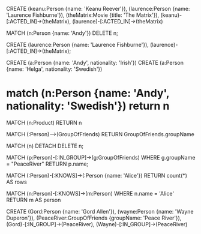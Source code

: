 CREATE
  (keanu:Person {name: 'Keanu Reever'}),
  (laurence:Person {name: 'Laurence Fishburne'}),
  (theMatrix:Movie {title: 'The Matrix'}),
  (keanu)-[:ACTED_IN]->(theMatrix),
  (laurence)-[:ACTED_IN]->(theMatrix)
  
 MATCH (n:Person {name: 'Andy'}) DELETE n;
 
 CREATE
  (laurence:Person {name: 'Laurence Fishburne'}),
  (laurence)-[:ACTED_IN]->(theMatrix);
  
 CREATE (a:Person {name: 'Andy', nationality: 'Irish'})
 CREATE (a:Person {name: 'Helga', nationality: 'Swedish'})
 
 match (n:Person {name: 'Andy', nationality: 'Swedish'}) return n
 ==========================================================================================
 MATCH (n:Product) RETURN n
 
MATCH (:Person)-->(GroupOfFriends)
RETURN GroupOfFriends.groupName

MATCH (n) DETACH DELETE n;

MATCH (p:Person)-[:IN_GROUP]->(g:GroupOfFriends)
WHERE g.groupName = "PeaceRiver"
RETURN p.name;

MATCH (:Person)-[:KNOWS]->(:Person {name: 'Alice'})
RETURN count(*) AS rows

MATCH (n:Person)-[:KNOWS]->(m:Person)
WHERE n.name = 'Alice'
RETURN m AS person

CREATE
  (Gord:Person {name: 'Gord Allen'}),
  (wayne:Person {name: 'Wayne Duperon'}),
  (PeaceRiver:GroupOfFriends {groupName: 'Peace River'}),
  (Gord)-[:IN_GROUP]->(PeaceRiver),
  (Wayne)-[:IN_GROUP]->(PeaceRiver)
  
